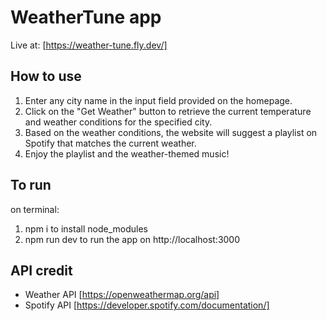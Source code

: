 # WeatherTune app

Live at: [https://weather-tune.fly.dev/]

## How to use
1. Enter any city name in the input field provided on the homepage.
2. Click on the "Get Weather" button to retrieve the current temperature and weather conditions for the specified city.
3. Based on the weather conditions, the website will suggest a playlist on Spotify that matches the current weather.
4. Enjoy the playlist and the weather-themed music!
  
## To run
on terminal:
1. npm i to install node_modules
2. npm run dev to run the app on http://localhost:3000

## API credit
- Weather API [https://openweathermap.org/api]
- Spotify API [https://developer.spotify.com/documentation/]
